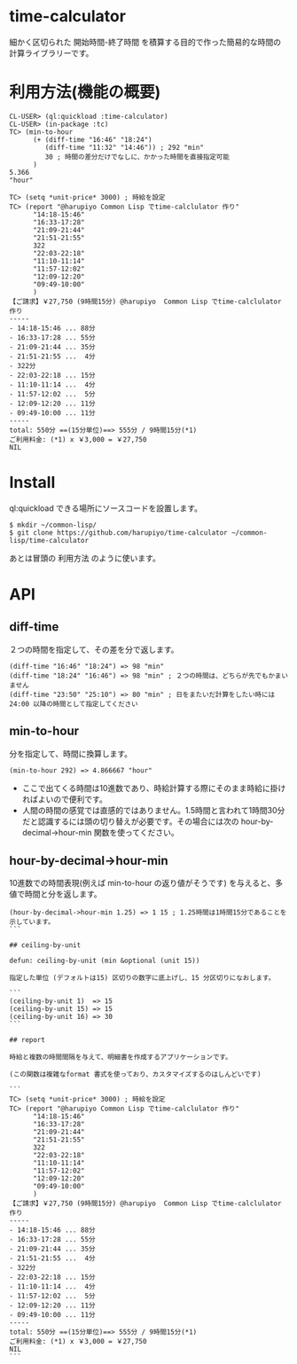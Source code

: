 # time-calculator

細かく区切られた 開始時間-終了時間 を積算する目的で作った簡易的な時間の計算ライブラリーです。

# 利用方法(機能の概要)

```
CL-USER> (ql:quickload :time-calculator)
CL-USER> (in-package :tc)
TC> (min-to-hour
      (+ (diff-time "16:46" "18:24")
    	 (diff-time "11:32" "14:46")) ; 292 "min"
    	 30 ; 時間の差分だけでなしに、かかった時間を直接指定可能
      )
5.366
"hour"

TC> (setq *unit-price* 3000) ; 時給を設定
TC> (report "@harupiyo Common Lisp でtime-calclulator 作り"
      "14:18-15:46"
      "16:33-17:28"        
      "21:09-21:44"        
      "21:51-21:55"        
      322
      "22:03-22:18"        
      "11:10-11:14"        
      "11:57-12:02"        
      "12:09-12:20"        
      "09:49-10:00"
      )
【ご請求】￥27,750 (9時間15分) @harupiyo  Common Lisp でtime-calclulator 作り
-----
- 14:18-15:46 ... 88分
- 16:33-17:28 ... 55分
- 21:09-21:44 ... 35分
- 21:51-21:55 ...  4分
- 322分
- 22:03-22:18 ... 15分
- 11:10-11:14 ...  4分
- 11:57-12:02 ...  5分
- 12:09-12:20 ... 11分
- 09:49-10:00 ... 11分
-----
total: 550分 ==(15分単位)==> 555分 / 9時間15分(*1)
ご利用料金: (*1) x ￥3,000 = ￥27,750
NIL
```

# Install 

ql:quickload できる場所にソースコードを設置します。

```
$ mkdir ~/common-lisp/
$ git clone https://github.com/harupiyo/time-calculator ~/common-lisp/time-calculator
```

あとは冒頭の 利用方法 のように使います。

# API

## diff-time

２つの時間を指定して、その差を分で返します。

```
(diff-time "16:46" "18:24") => 98 "min"
(diff-time "18:24" "16:46") => 98 "min" ; ２つの時間は、どちらが先でもかまいません
(diff-time "23:50" "25:10") => 80 "min" ; 日をまたいだ計算をしたい時には24:00 以降の時間として指定してください
```

## min-to-hour

分を指定して、時間に換算します。

```
(min-to-hour 292) => 4.866667 "hour"
```

- ここで出てくる時間は10進数であり、時給計算する際にそのまま時給に掛ければよいので便利です。
- 人間の時間の感覚では直感的ではありません。1.5時間と言われて1時間30分だと認識するには頭の切り替えが必要です。その場合には次の hour-by-decimal->hour-min 関数を使ってください。

## hour-by-decimal->hour-min

10進数での時間表現(例えば min-to-hour の返り値がそうです) を与えると、多値で時間と分を返します。

````
(hour-by-decimal->hour-min 1.25) => 1 15 ; 1.25時間は1時間15分であることを示しています。
```

## ceiling-by-unit

defun: ceiling-by-unit (min &optional (unit 15))

指定した単位 (デフォルトは15) 区切りの数字に底上げし、15 分区切りになおします。

```
(ceiling-by-unit 1)  => 15
(ceiling-by-unit 15) => 15
(ceiling-by-unit 16) => 30
```

## report

時給と複数の時間間隔を与えて、明細書を作成するアプリケーションです。

(この関数は複雑なformat 書式を使っており、カスタマイズするのはしんどいです)

```
TC> (setq *unit-price* 3000) ; 時給を設定
TC> (report "@harupiyo Common Lisp でtime-calclulator 作り"
      "14:18-15:46"
      "16:33-17:28"        
      "21:09-21:44"        
      "21:51-21:55"        
      322
      "22:03-22:18"        
      "11:10-11:14"        
      "11:57-12:02"        
      "12:09-12:20"        
      "09:49-10:00"
      )
【ご請求】￥27,750 (9時間15分) @harupiyo  Common Lisp でtime-calclulator 作り
-----
- 14:18-15:46 ... 88分
- 16:33-17:28 ... 55分
- 21:09-21:44 ... 35分
- 21:51-21:55 ...  4分
- 322分
- 22:03-22:18 ... 15分
- 11:10-11:14 ...  4分
- 11:57-12:02 ...  5分
- 12:09-12:20 ... 11分
- 09:49-10:00 ... 11分
-----
total: 550分 ==(15分単位)==> 555分 / 9時間15分(*1)
ご利用料金: (*1) x ￥3,000 = ￥27,750
NIL
```
